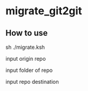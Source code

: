 # migrate_git2git
## How to use

sh ./migrate.ksh

input origin repo

input folder of repo

input repo destination
